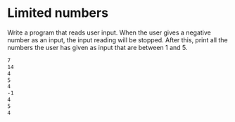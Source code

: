 
# Limited numbers

Write a program that reads user input. When the user gives a negative number as an input, the input reading will be stopped. After this, print all the numbers the user has given as input that are between 1 and 5.

```markdown
7
14
4
5
4
-1
4
5
4
```

